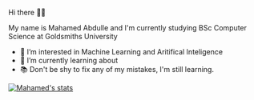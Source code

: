 Hi there 👋🏾


My name is Mahamed Abdulle and I'm currently studying BSc Computer Science at Goldsmiths University
- 👀 I’m interested in Machine Learning and Aritifical Inteligence
- 🌱 I’m currently learning about 
- 📚 Don't be shy to fix any of my mistakes, I'm still learning.


[![Mahamed's stats](https://github-readme-stats.vercel.app/api/pin/?username=mahamed-abdulle&repo=github-readme-stats)](https://github.com/mahamed-abdulle/github-readme-stats)
<!---
mahamed-abdulle/mahamed-abdulle is a ✨ special ✨ repository because its `README.md` (this file) appears on your GitHub profile.
You can click the Preview link to take a look at your changes.
--->
